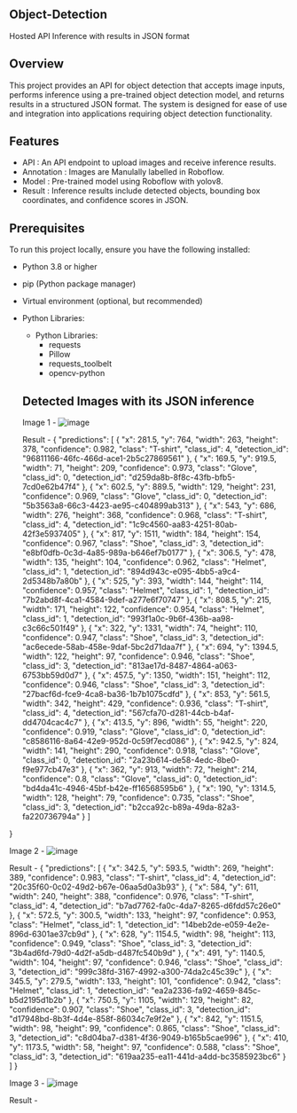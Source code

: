 ## Object-Detection
Hosted API Inference with results in JSON format

## Overview
This project provides an API for object detection that accepts image inputs, performs inference using a pre-trained object detection model, and returns results in a structured JSON format. The system is designed for ease of use and integration into applications requiring object detection functionality.

## Features
- API : An API endpoint to upload images and receive inference results.
- Annotation : Images are Manulally labelled in Roboflow. 
- Model : Pre-trained model using Roboflow with yolov8.
- Result : Inference results include detected objects, bounding box coordinates, and confidence scores in JSON.

## Prerequisites
To run this project locally, ensure you have the following installed:

- Python 3.8 or higher
- pip (Python package manager)
- Virtual environment (optional, but recommended)

- Python Libraries:
    - Python Libraries:
        - requests
        - Pillow
        - requests_toolbelt
        - opencv-python
     
  ## Detected Images with its JSON inference

  Image 1 - ![image](https://github.com/user-attachments/assets/69dc9544-888a-4274-8a0f-973342898664)

  
  Result - {
  "predictions": [
    {
      "x": 281.5,
      "y": 764,
      "width": 263,
      "height": 378,
      "confidence": 0.982,
      "class": "T-shirt",
      "class_id": 4,
      "detection_id": "96811166-46fc-466d-ace1-2b5c27869561"
    },
    {
      "x": 169.5,
      "y": 919.5,
      "width": 71,
      "height": 209,
      "confidence": 0.973,
      "class": "Glove",
      "class_id": 0,
      "detection_id": "d259da8b-8f8c-43fb-bfb5-7cd0e62b47f4"
    },
    {
      "x": 602.5,
      "y": 889.5,
      "width": 129,
      "height": 231,
      "confidence": 0.969,
      "class": "Glove",
      "class_id": 0,
      "detection_id": "5b3563a8-66c3-4423-ae95-c404899ab313"
    },
    {
      "x": 543,
      "y": 686,
      "width": 276,
      "height": 368,
      "confidence": 0.968,
      "class": "T-shirt",
      "class_id": 4,
      "detection_id": "1c9c4560-aa83-4251-80ab-42f3e5937405"
    },
    {
      "x": 817,
      "y": 1511,
      "width": 184,
      "height": 154,
      "confidence": 0.967,
      "class": "Shoe",
      "class_id": 3,
      "detection_id": "e8bf0dfb-0c3d-4a85-989a-b646ef7b0177"
    },
    {
      "x": 306.5,
      "y": 478,
      "width": 135,
      "height": 104,
      "confidence": 0.962,
      "class": "Helmet",
      "class_id": 1,
      "detection_id": "894d943c-e095-4bb5-a9c4-2d5348b7a80b"
    },
    {
      "x": 525,
      "y": 393,
      "width": 144,
      "height": 114,
      "confidence": 0.957,
      "class": "Helmet",
      "class_id": 1,
      "detection_id": "7b2abd8f-4ca1-4584-9def-a277e6f70747"
    },
    {
      "x": 808.5,
      "y": 215,
      "width": 171,
      "height": 122,
      "confidence": 0.954,
      "class": "Helmet",
      "class_id": 1,
      "detection_id": "993f1a0c-9b6f-436b-aa98-c3c66c501f49"
    },
    {
      "x": 322,
      "y": 1331,
      "width": 74,
      "height": 110,
      "confidence": 0.947,
      "class": "Shoe",
      "class_id": 3,
      "detection_id": "ac6ecede-58ab-458e-9daf-5bc2d71daa7f"
    },
    {
      "x": 694,
      "y": 1394.5,
      "width": 122,
      "height": 97,
      "confidence": 0.946,
      "class": "Shoe",
      "class_id": 3,
      "detection_id": "813ae17d-8487-4864-a063-6753bb59d0d7"
    },
    {
      "x": 457.5,
      "y": 1350,
      "width": 151,
      "height": 112,
      "confidence": 0.946,
      "class": "Shoe",
      "class_id": 3,
      "detection_id": "27bacf6d-fce9-4ca8-ba36-1b7b1075cdfd"
    },
    {
      "x": 853,
      "y": 561.5,
      "width": 342,
      "height": 429,
      "confidence": 0.936,
      "class": "T-shirt",
      "class_id": 4,
      "detection_id": "567cfa70-d281-44cb-b4af-dd4704cac4c7"
    },
    {
      "x": 413.5,
      "y": 896,
      "width": 55,
      "height": 220,
      "confidence": 0.919,
      "class": "Glove",
      "class_id": 0,
      "detection_id": "c8586116-8a64-42e9-952d-0c59f7ecd086"
    },
    {
      "x": 942.5,
      "y": 824,
      "width": 141,
      "height": 290,
      "confidence": 0.918,
      "class": "Glove",
      "class_id": 0,
      "detection_id": "2a23b614-de58-4edc-8be0-f9e977cb47e3"
    },
    {
      "x": 362,
      "y": 913,
      "width": 72,
      "height": 214,
      "confidence": 0.8,
      "class": "Glove",
      "class_id": 0,
      "detection_id": "bd4da41c-4946-45bf-b42e-ff16568595b6"
    },
    {
      "x": 190,
      "y": 1314.5,
      "width": 128,
      "height": 79,
      "confidence": 0.735,
      "class": "Shoe",
      "class_id": 3,
      "detection_id": "b2cca92c-b89a-49da-82a3-fa220736794a"
    }
  ]

}

Image 2 - ![image](https://github.com/user-attachments/assets/751336e6-cbae-4e2d-a0bf-f8f157404727)

Result - {
  "predictions": [
    {
      "x": 342.5,
      "y": 593.5,
      "width": 269,
      "height": 389,
      "confidence": 0.983,
      "class": "T-shirt",
      "class_id": 4,
      "detection_id": "20c35f60-0c02-49d2-b67e-06aa5d0a3b93"
    },
    {
      "x": 584,
      "y": 611,
      "width": 240,
      "height": 388,
      "confidence": 0.976,
      "class": "T-shirt",
      "class_id": 4,
      "detection_id": "b7ad7762-fa0c-4da7-8265-d6fdd57c26e0"
    },
    {
      "x": 572.5,
      "y": 300.5,
      "width": 133,
      "height": 97,
      "confidence": 0.953,
      "class": "Helmet",
      "class_id": 1,
      "detection_id": "14beb2de-e059-4e2e-896d-6301ae37cb9d"
    },
    {
      "x": 628,
      "y": 1154.5,
      "width": 98,
      "height": 113,
      "confidence": 0.949,
      "class": "Shoe",
      "class_id": 3,
      "detection_id": "3b4ad6fd-79d0-4d2f-a5db-d487fc540b9d"
    },
    {
      "x": 491,
      "y": 1140.5,
      "width": 104,
      "height": 97,
      "confidence": 0.946,
      "class": "Shoe",
      "class_id": 3,
      "detection_id": "999c38fd-3167-4992-a300-74da2c45c39c"
    },
    {
      "x": 345.5,
      "y": 279.5,
      "width": 133,
      "height": 101,
      "confidence": 0.942,
      "class": "Helmet",
      "class_id": 1,
      "detection_id": "ea2a2336-fa92-4659-845c-b5d2195d1b2b"
    },
    {
      "x": 750.5,
      "y": 1105,
      "width": 129,
      "height": 82,
      "confidence": 0.907,
      "class": "Shoe",
      "class_id": 3,
      "detection_id": "d17948bd-8b3f-4d4e-858f-86034c7e9f2e"
    },
    {
      "x": 842,
      "y": 1151.5,
      "width": 98,
      "height": 99,
      "confidence": 0.865,
      "class": "Shoe",
      "class_id": 3,
      "detection_id": "c8d04ba7-d381-4f36-9049-b165b5cae996"
    },
    {
      "x": 410,
      "y": 1173.5,
      "width": 58,
      "height": 97,
      "confidence": 0.588,
      "class": "Shoe",
      "class_id": 3,
      "detection_id": "619aa235-ea11-441d-a4dd-bc3585923bc6"
    }
  ]
}

Image 3 - ![image](https://github.com/user-attachments/assets/5084f66d-8d6c-4150-8bae-a7d63a950964)

Result - 





